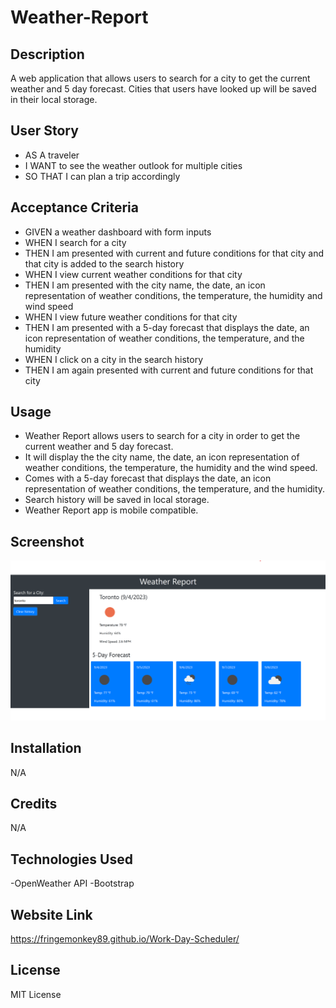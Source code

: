# Weather-Report

## Description

A web application that allows users to search for a city to get the current weather and 5 day forecast. Cities that users have looked up will be saved in their local storage.

## User Story

- AS A traveler
- I WANT to see the weather outlook for multiple cities
- SO THAT I can plan a trip accordingly

## Acceptance Criteria

- GIVEN a weather dashboard with form inputs
- WHEN I search for a city
- THEN I am presented with current and future conditions for that city and that city is added to the search history
- WHEN I view current weather conditions for that city
- THEN I am presented with the city name, the date, an icon representation of weather conditions, the temperature, the humidity and wind speed
- WHEN I view future weather conditions for that city
- THEN I am presented with a 5-day forecast that displays the date, an icon representation of weather conditions, the temperature, and the humidity
- WHEN I click on a city in the search history
- THEN I am again presented with current and future conditions for that city

## Usage

- Weather Report allows users to search for a city in order to get the current weather and 5 day forecast.
- It will display the the city name, the date, an icon representation of weather conditions, the temperature, the humidity and the wind speed.
- Comes with a 5-day forecast that displays the date, an icon representation of weather conditions, the temperature, and the humidity.
- Search history will be saved in local storage.
- Weather Report app is mobile compatible.

## Screenshot
![](./Assets/weather.png)

## Installation
   N/A

## Credits
   N/A

## Technologies Used

-OpenWeather API
-Bootstrap

## Website Link
   https://fringemonkey89.github.io/Work-Day-Scheduler/

## License
 MIT License


